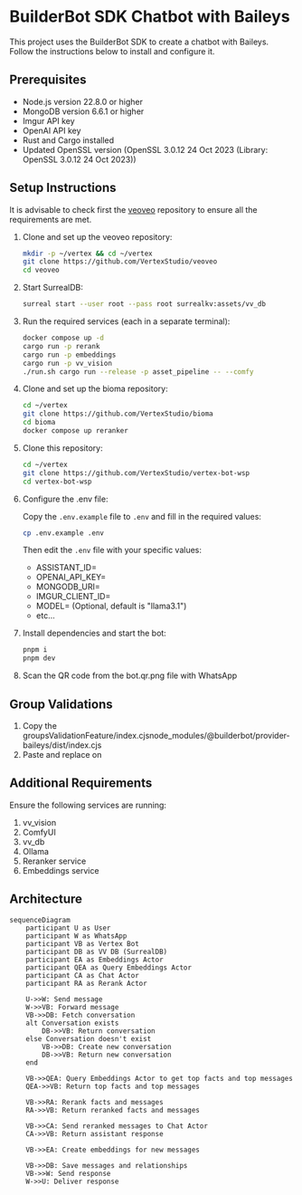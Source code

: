 # BuilderBot SDK Chatbot with Baileys

This project uses the BuilderBot SDK to create a chatbot with Baileys. Follow the instructions below to install and configure it.

## Prerequisites

- Node.js version 22.8.0 or higher
- MongoDB version 6.6.1 or higher
- Imgur API key
- OpenAI API key
- Rust and Cargo installed
- Updated OpenSSL version (OpenSSL 3.0.12 24 Oct 2023 (Library: OpenSSL 3.0.12 24 Oct 2023))

## Setup Instructions

It is advisable to check first the [veoveo](https://github.com/VertexStudio/veoveo) repository to ensure all the requirements are met.

1. Clone and set up the veoveo repository:

   ```bash
   mkdir -p ~/vertex && cd ~/vertex
   git clone https://github.com/VertexStudio/veoveo
   cd veoveo
   ```

2. Start SurrealDB:

   ```bash
   surreal start --user root --pass root surrealkv:assets/vv_db
   ```

3. Run the required services (each in a separate terminal):

   ```bash
   docker compose up -d
   cargo run -p rerank
   cargo run -p embeddings
   cargo run -p vv_vision
   ./run.sh cargo run --release -p asset_pipeline -- --comfy
   ```

4. Clone and set up the bioma repository:

   ```bash
   cd ~/vertex
   git clone https://github.com/VertexStudio/bioma
   cd bioma
   docker compose up reranker
   ```

5. Clone this repository:

   ```bash
   cd ~/vertex
   git clone https://github.com/VertexStudio/vertex-bot-wsp
   cd vertex-bot-wsp
   ```

6. Configure the .env file:

   Copy the `.env.example` file to `.env` and fill in the required values:

   ```bash
   cp .env.example .env
   ```

   Then edit the `.env` file with your specific values:

   - ASSISTANT_ID=
   - OPENAI_API_KEY=
   - MONGODB_URI=
   - IMGUR_CLIENT_ID=
   - MODEL= (Optional, default is "llama3.1")
   - etc...

7. Install dependencies and start the bot:

   ```bash
   pnpm i
   pnpm dev
   ```

8. Scan the QR code from the bot.qr.png file with WhatsApp

## Group Validations

1. Copy the groupsValidationFeature/index.cjsnode_modules/@builderbot/provider-baileys/dist/index.cjs
2. Paste and replace on

## Additional Requirements

Ensure the following services are running:

1. vv_vision
2. ComfyUI
3. vv_db
4. Ollama
5. Reranker service
6. Embeddings service

## Architecture

```mermaid
sequenceDiagram
    participant U as User
    participant W as WhatsApp
    participant VB as Vertex Bot
    participant DB as VV DB (SurrealDB)
    participant EA as Embeddings Actor
    participant QEA as Query Embeddings Actor
    participant CA as Chat Actor
    participant RA as Rerank Actor

    U->>W: Send message
    W->>VB: Forward message
    VB->>DB: Fetch conversation
    alt Conversation exists
        DB->>VB: Return conversation
    else Conversation doesn't exist
        VB->>DB: Create new conversation
        DB->>VB: Return new conversation
    end

    VB->>QEA: Query Embeddings Actor to get top facts and top messages
    QEA->>VB: Return top facts and top messages

    VB->>RA: Rerank facts and messages
    RA->>VB: Return reranked facts and messages

    VB->>CA: Send reranked messages to Chat Actor
    CA->>VB: Return assistant response

    VB->>EA: Create embeddings for new messages

    VB->>DB: Save messages and relationships
    VB->>W: Send response
    W->>U: Deliver response
```
